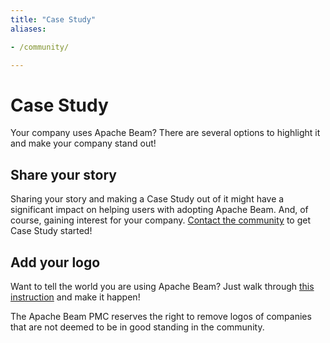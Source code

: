 ```yaml
---
title: "Case Study"
aliases:

- /community/

---
```

<!--
Licensed under the Apache License, Version 2.0 (the "License");
you may not use this file except in compliance with the License.
You may obtain a copy of the License at

http://www.apache.org/licenses/LICENSE-2.0

Unless required by applicable law or agreed to in writing, software
distributed under the License is distributed on an "AS IS" BASIS,
WITHOUT WARRANTIES OR CONDITIONS OF ANY KIND, either express or implied.
See the License for the specific language governing permissions and
limitations under the License.
-->

# Case Study

Your company uses Apache Beam? There are several options to highlight it and make your company stand out!

## Share your story

Sharing your story and making a Case Study out of it might have a significant impact on helping users with adopting
Apache Beam. And, of course, gaining interest for your company.
<a href="mailto:dev@beam.apache.org?subject=Beam Website Add New Case Stud">Contact the community</a> to get Case Study
started!

## Add your logo

Want to tell the world you are using Apache Beam? Just walk
through [this instruction](https://github.com/apache/beam/tree/master/website/ADD_LOGO.md) and make it happen!

The Apache Beam PMC reserves the right to remove logos of companies that are not deemed to be in good standing in the
community.
